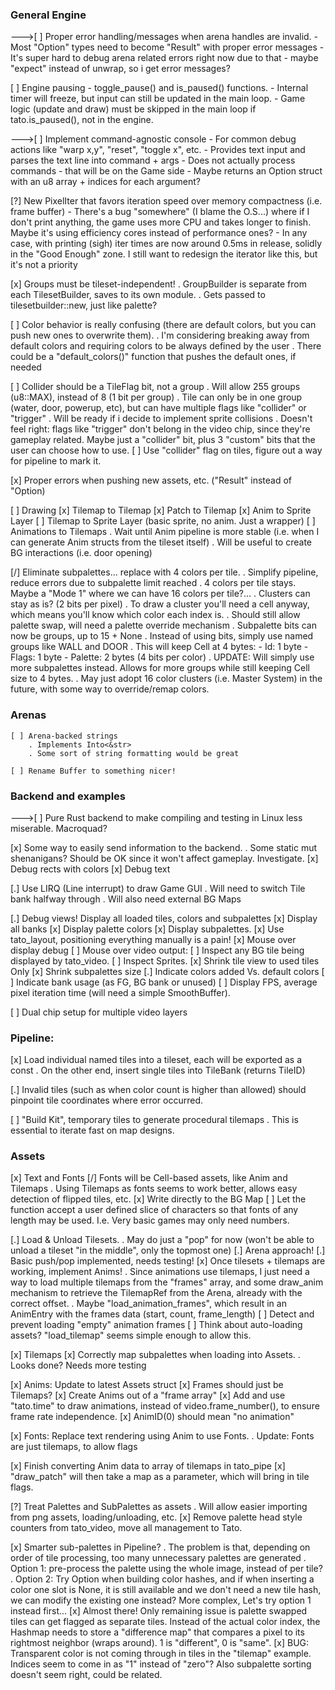 ### General Engine

--->[ ] Proper error handling/messages when arena handles are invalid.
    - Most "Option" types need to become "Result" with proper error messages
    - It's super hard to debug arena related errors right now due to that
    - maybe "expect" instead of unwrap, so i get error messages?

[ ] Engine pausing
    - toggle_pause() and is_paused() functions.
    - Internal timer will freeze, but input can still be updated in the main loop.
    - Game logic (update and draw) must be skipped in the main loop if tato.is_paused(), not in the engine.

--->[ ] Implement command-agnostic console
    - For common debug actions like "warp x,y", "reset", "toggle x", etc.
    - Provides text input and parses the text line into command + args
    - Does not actually process commands - that will be on the Game side
    - Maybe returns an Option<CommandLine> struct with an u8 array + indices for each argument?

[?] New PixelIter that favors iteration speed over memory compactness (i.e. frame buffer)
    - There's a bug "somewhere" (I blame the O.S...) where if I don't print anything, the game uses more CPU and takes longer to finish. Maybe it's using efficiency cores instead of performance ones?
    - In any case, with printing (sigh) iter times are now around 0.5ms in release, solidly in the "Good Enough" zone. I still want to redesign the iterator like this, but it's not a priority

[x] Groups must be tileset-independent!
    . GroupBuilder is separate from each TilesetBuilder, saves to its own module.
    . Gets passed to tilesetbuilder::new, just like palette?

[ ] Color behavior is really confusing (there are default colors, but you can push new ones to overwrite them).
    . I'm considering breaking away from default colors and requiring colors to be always defined by the user
    . There could be a "default_colors()" function that pushes the default ones, if needed

[ ] Collider should be a TileFlag bit, not a group
    . Will allow 255 groups (u8::MAX), instead of 8 (1 bit per group)
    . Tile can only be in one group (water, door, powerup, etc), but can have multiple flags like "collider" or "trigger"
    . Will be ready if i decide to implement sprite collisions
    . Doesn't feel right: flags like "trigger" don't belong in the video chip, since they're gameplay related. Maybe just a "collider" bit, plus 3 "custom" bits that the user can choose how to use.
    [ ] Use "collider" flag on tiles, figure out a way for pipeline to mark it.

[x] Proper errors when pushing new assets, etc. ("Result" instead of "Option)

[ ] Drawing
    [x] Tilemap to Tilemap
    [x] Patch to Tilemap
    [x] Anim to Sprite Layer
    [ ] Tilemap to Sprite Layer (basic sprite, no anim. Just a wrapper)
    [ ] Animations to Tilemaps
        . Wait until Anim pipeline is more stable (i.e. when I can generate Anim structs from the tileset itself)
        . Will be useful to create BG interactions (i.e. door opening)

[/] Eliminate subpalettes... replace with 4 colors per tile.
    . Simplify pipeline, reduce errors due to subpalette limit reached
    . 4 colors per tile stays. Maybe a "Mode 1" where we can have 16 colors per tile?...
    . Clusters can stay as is? (2 bits per pixel)
    . To draw a cluster you'll need a cell anyway, which means you'll know which color each index is.
    . Should still allow palette swap, will need a palette override mechanism
    . Subpalette bits can now be groups, up to 15 + None
    . Instead of using bits, simply use named groups like WALL and DOOR
    . This will keep Cell at 4 bytes: - Id: 1 byte - Flags: 1 byte - Palette: 2 bytes (4 bits per color)
    . UPDATE: Will simply use more subpalettes instead. Allows for more groups while still keeping Cell size to 4 bytes.
    . May just adopt 16 color clusters (i.e. Master System) in the future, with some way to override/remap colors.

### Arenas

    [ ] Arena-backed strings
        . Implements Into<&str>
        . Some sort of string formatting would be great

    [ ] Rename Buffer to something nicer!

### Backend and examples

--->[ ] Pure Rust backend to make compiling and testing in Linux less miserable. Macroquad?

[x] Some way to easily send information to the backend.
    . Some static mut shenanigans? Should be OK since it won't affect gameplay. Investigate.
    [x] Debug rects with colors
    [x] Debug text

[.] Use LIRQ (Line interrupt) to draw Game GUI
    . Will need to switch Tile bank halfway through
    . Will also need external BG Maps

[.] Debug views! Display all loaded tiles, colors and subpalettes
    [x] Display all banks
    [x] Display palette colors
    [x] Display subpalettes.
    [x] Use tato_layout, positioning everything manually is a pain!
    [x] Mouse over display debug
    [ ] Mouse over video output:
    [ ] Inspect any BG tile being displayed by tato_video.
    [ ] Inspect Sprites.
    [x] Shrink tile view to used tiles Only
    [x] Shrink subpalettes size
    [.] Indicate colors added Vs. default colors
    [ ] Indicate bank usage (as FG, BG bank or unused)
    [ ] Display FPS, average pixel iteration time (will need a simple SmoothBuffer).

[ ] Dual chip setup for multiple video layers

### Pipeline:

[x] Load individual named tiles into a tileset, each will be exported as a const
    . On the other end, insert single tiles into TileBank (returns TileID)

[.] Invalid tiles (such as when color count is higher than allowed) should pinpoint tile coordinates where error occurred.

[ ] "Build Kit", temporary tiles to generate procedural tilemaps
    . This is essential to iterate fast on map designs.

### Assets

[x] Text and Fonts
    [/] Fonts will be Cell-based assets, like Anim and Tilemaps
    . Using Tilemaps as fonts seems to work better, allows easy detection of flipped tiles, etc.
    [x] Write directly to the BG Map
    [ ] Let the function accept a user defined slice of characters so that fonts of any length may be used. I.e. Very basic games may only need numbers.

[.] Load & Unload Tilesets.
    . May do just a "pop" for now (won't be able to unload a tileset "in the middle", only the topmost one)
    [.] Arena approach!
    [.] Basic push/pop implemented, needs testing!
    [x] Once tilesets + tilemaps are working, implement Anims!
    . Since animations use tilemaps, I just need a way to load multiple tilemaps from the "frames" array, and some draw_anim mechanism to retrieve the TilemapRef from the Arena, already with the correct offset.
    . Maybe "load_animation_frames", which result in an AnimEntry with the frames data (start, count, frame_length)
    [ ] Detect and prevent loading "empty" animation frames
    [ ] Think about auto-loading assets? "load_tilemap" seems simple enough to allow this.

[x] Tilemaps
    [x] Correctly map subpalettes when loading into Assets.
    . Looks done? Needs more testing

[x] Anims: Update to latest Assets struct
    [x] Frames should just be Tilemaps?
    [x] Create Anims out of a "frame array"
    [x] Add and use "tato.time" to draw animations, instead of video.frame_number(), to ensure frame rate independence.
    [x] AnimID(0) should mean "no animation"

[x] Fonts: Replace text rendering using Anim to use Fonts.
    . Update: Fonts are just tilemaps, to allow flags

[x] Finish converting Anim data to array of tilemaps in tato_pipe
    [x] "draw_patch" will then take a map as a parameter, which will bring in tile flags.

[?] Treat Palettes and SubPalettes as assets
    . Will allow easier importing from png assets, loading/unloading, etc.
    [x] Remove palette head style counters from tato_video, move all management to Tato.

[x] Smarter sub-palettes in Pipeline?
    . The problem is that, depending on order of tile processing, too many unnecessary palettes are generated
    . Option 1: pre-process the palette using the whole image, instead of per tile?
    . Option 2: Try Option<u8> when building color hashes, and if when inserting a color one slot is None, it is still available and we don't need a new tile hash, we can modify the existing one instead? More complex, Let's try option 1 instead first...
    [x] Almost there! Only remaining issue is palette swapped tiles can get flagged as separate tiles. Instead of the actual color index, the Hashmap needs to store a "difference map" that compares a pixel to its rightmost neighbor (wraps around). 1 is "different", 0 is "same".
    [x] BUG: Transparent color is not coming through in tiles in the "tilemap" example. Indices seem to come in as "1" instead of "zero"? Also subpalette sorting doesn't seem right, could be related.
